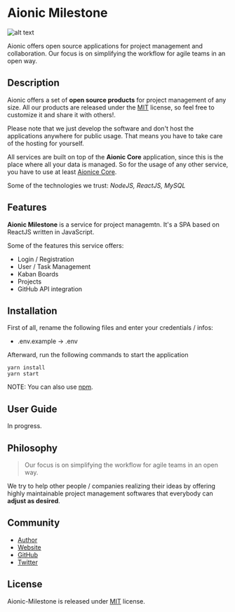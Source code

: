 # Aionic Milestone

![alt text](https://avatars0.githubusercontent.com/u/42389304?s=100&v=4 'Aionic Logo')

Aionic offers open source applications for project management and collaboration. Our focus is on simplifying the workflow for agile teams in an open way.

## Description
Aionic offers a set of **open source products** for project management of any size. All our products are released under the [MIT](https://opensource.org/licenses/MIT) license, so feel free to customize it and share it with others!.

Please note that we just develop the software and don't host the applications anywhere for public usage. That means you have to take care of the hosting for yourself.

All services are built on top of the **Aionic Core** application, since this is the place where all your data is managed. So for the usage of any other service, you have to use at least [Aionice Core](https://github.com/Aionic-Apps/aionic-core/).

Some of the technologies we trust: _NodeJS, ReactJS, MySQL_

## Features
**Aionic Milestone** is a service for project managemtn. It's a SPA based on ReactJS written in JavaScript.

Some of the features this service offers:

- Login / Registration
- User / Task Management
- Kaban Boards
- Projects
- GitHub API integration

## Installation
First of all, rename the following files and enter your credentials / infos:

- .env.example -> .env

Afterward, run the following commands to start the application

```
yarn install
yarn start
```

NOTE: You can also use [npm](https://www.npmjs.com/).

## User Guide
In progress.

## Philosophy
> Our focus is on simplifying the workflow for agile teams in an open way.

We try to help other people / companies realizing their ideas by offering highly maintainable project management softwares that everybody can **adjust as desired**.

## Community
- [Author](https://github.com/larswaechter)
- [Website](https://aionic-apps.com)
- [GitHub](https://github.com/Aionic-Apps)
- [Twitter](https://twitter.com/AionicApps)

## License
Aionic-Milestone is released under [MIT](https://github.com/Aionic-Apps/aionic-milestone/blob/master/LICENSE) license.
